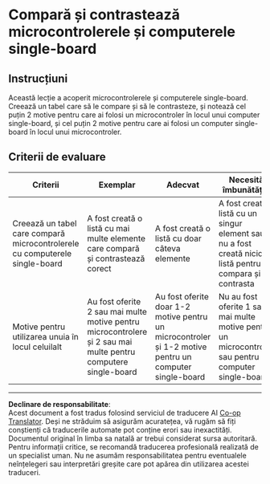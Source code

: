 <!--
CO_OP_TRANSLATOR_METADATA:
{
  "original_hash": "750bd75866471141f857240219084767",
  "translation_date": "2025-08-28T10:04:08+00:00",
  "source_file": "1-getting-started/lessons/2-deeper-dive/assignment.md",
  "language_code": "ro"
}
-->
# Compară și contrastează microcontrolerele și computerele single-board

## Instrucțiuni

Această lecție a acoperit microcontrolerele și computerele single-board. Creează un tabel care să le compare și să le contrasteze, și notează cel puțin 2 motive pentru care ai folosi un microcontroler în locul unui computer single-board, și cel puțin 2 motive pentru care ai folosi un computer single-board în locul unui microcontroler.

## Criterii de evaluare

| Criterii | Exemplar | Adecvat | Necesită îmbunătățiri |
| -------- | --------- | -------- | --------------------- |
| Creează un tabel care compară microcontrolerele cu computerele single-board | A fost creată o listă cu mai multe elemente care compară și contrastează corect | A fost creată o listă cu doar câteva elemente | A fost creată o listă cu un singur element sau nu a fost creată nicio listă pentru a compara și contrasta |
| Motive pentru utilizarea unuia în locul celuilalt | Au fost oferite 2 sau mai multe motive pentru microcontrolere și 2 sau mai multe pentru computere single-board | Au fost oferite doar 1-2 motive pentru un microcontroler și 1-2 motive pentru un computer single-board | Nu au fost oferite 1 sau mai multe motive pentru un microcontroler sau pentru un computer single-board |

---

**Declinare de responsabilitate**:  
Acest document a fost tradus folosind serviciul de traducere AI [Co-op Translator](https://github.com/Azure/co-op-translator). Deși ne străduim să asigurăm acuratețea, vă rugăm să fiți conștienți că traducerile automate pot conține erori sau inexactități. Documentul original în limba sa natală ar trebui considerat sursa autoritară. Pentru informații critice, se recomandă traducerea profesională realizată de un specialist uman. Nu ne asumăm responsabilitatea pentru eventualele neînțelegeri sau interpretări greșite care pot apărea din utilizarea acestei traduceri.